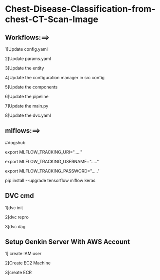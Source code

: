 # Chest-Disease-Classification-from-chest-CT-Scan-Image

## Workflows:==>

1]Update config.yaml

2]Update params.yaml

3]Update the entity

4]Update the configuration manager in src config

5]Update the components

6]Update the pipeline

7]Update the main.py

8]Update the dvc.yaml

## mlflows:==>

#dogshub

export  MLFLOW_TRACKING_URI="....."

export MLFLOW_TRACKING_USERNAME="....."

export MLFLOW_TRACKING_PASSWORD="....."

pip install --upgrade tensorflow mlflow keras



## DVC cmd

1]dvc init

2]dvc repro

3]dvc dag


## Setup Genkin Server With AWS Account

1] create IAM user

2]Create EC2 Machine

3]create ECR